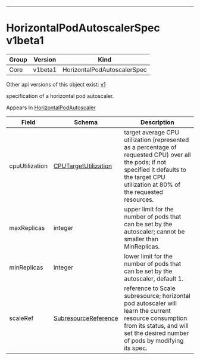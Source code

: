 

-----------
# HorizontalPodAutoscalerSpec v1beta1



Group        | Version     | Kind
------------ | ---------- | -----------
Core | v1beta1 | HorizontalPodAutoscalerSpec




<aside class="notice">Other api versions of this object exist: <a href="#horizontalpodautoscalerspec-v1">v1</a> </aside>


specification of a horizontal pod autoscaler.

<aside class="notice">
Appears In <a href="#horizontalpodautoscaler-v1beta1">HorizontalPodAutoscaler</a> </aside>

Field        | Schema     | Description
------------ | ---------- | -----------
cpuUtilization | [CPUTargetUtilization](#cputargetutilization-v1beta1) | target average CPU utilization (represented as a percentage of requested CPU) over all the pods; if not specified it defaults to the target CPU utilization at 80% of the requested resources.
maxReplicas | integer | upper limit for the number of pods that can be set by the autoscaler; cannot be smaller than MinReplicas.
minReplicas | integer | lower limit for the number of pods that can be set by the autoscaler, default 1.
scaleRef | [SubresourceReference](#subresourcereference-v1beta1) | reference to Scale subresource; horizontal pod autoscaler will learn the current resource consumption from its status, and will set the desired number of pods by modifying its spec.






